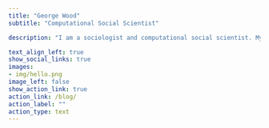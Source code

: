 ```yaml
---
title: "George Wood"
subtitle: "Computational Social Scientist"

description: "I am a sociologist and computational social scientist. My research focuses on social inequality and discrimination, with an emphasis on policing, gun violence, and the impacts of the criminal legal system. I am interested in applications of causal inference and machine learning in the social sciences. <br><br>Currently, I am a Lecturer in Social Statistics at the University of Manchester. Previously, I was Moore-Sloan Faculty Fellow in the [Center for Data Science](https://cds.nyu.edu) at New York University and a postdoc at Yale and Northwestern under the supervision of [Andrew Papachristos](http://www.papachristos.org). I completed my PhD at the [University of Oxford](https://www.nuffield.ox.ac.uk/)."

text_align_left: true
show_social_links: true
images: 
- img/hello.png
image_left: false
show_action_link: true
action_link: /blog/
action_label: ""
action_type: text
---
```

